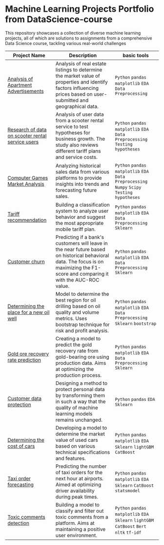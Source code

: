 # Machine Learning Projects Portfolio from DataScience-course


This repository showcases a collection of diverse machine learning projects, all of which are solutions to assignments from a comprehensive Data Science course, tackling various real-world challenges

| **Project Name** | **Description** | **basic tools**|
|------------------|-----------------|-----------------|
| [Analysis of Apartment Advertisements](https://github.com/Matvey-1212/DataScience_course/tree/main/02.%20Analysis%20of%20apartment%20advertisements) | Analysis of real estate listings to determine the market value of properties and identify factors influencing prices based on user-submitted and geographical data. | `Python` `pandas` `matplotlib` `EDA` `Data Preprocessing`
| [Research of data on scooter rental service users](https://github.com/Matvey-1212/DataScience_course/tree/main/03.%20Research%20of%20data%20on%20scooter%20rental%20service%20users) | Analysis of user data from a scooter rental service to test hypotheses for business growth. The study also reviews different tariff plans and service costs. |`Python` `pandas` `matplotlib` `EDA` `Data Preprocessing` `Testing hypotheses`
| [Computer Games Market Analysis](https://github.com/Matvey-1212/DataScience_course/tree/main/04.%20Computer%20games%20market%20research) | Analyzing historical sales data from various platforms to provide insights into trends and forecasting future sales. | `Python` `pandas` `matplotlib` `EDA` `Data Preprocessing` `Numpy` `Scipy` `Testing hypotheses`
| [Tariff recommendation](https://github.com/Matvey-1212/DataScience_course/tree/main/05.%20Tariff%20recommendation) | Building a classification system to analyze user behavior and suggest the most appropriate mobile tariff plan. | `Python` `pandas` `matplotlib` `EDA` `Data Preprocessing`  `Sklearn`
| [Customer churn](https://github.com/Matvey-1212/DataScience_course/tree/main/06.%20Customer%20churn) | Predicting if a bank's customers will leave in the near future based on historical behavioral data. The focus is on maximizing the F1-score and comparing it with the AUC-ROC value. | `Python` `pandas` `matplotlib` `EDA` `Data Preprocessing` `Sklearn`
| [Determining the place for a new oil well](https://github.com/Matvey-1212/DataScience_course/tree/main/07.%20Determining%20the%20place%20for%20a%20new%20oil%20well) | Model to determine the best region for oil drilling based on oil quality and volume metrics. Uses bootstrap technique for risk and profit analysis. | `Python` `pandas` `matplotlib` `EDA` `Data Preprocessing` `Sklearn` `bootstrap`
| [Gold ore recovery rate prediction](https://github.com/Matvey-1212/DataScience_course/tree/main/08.%20Gold%20ore%20recovery%20rate%20prediction) | Creating a model to predict the gold recovery rate from gold-bearing ore using production data. Aims at optimizing the production process. | `Python` `pandas` `matplotlib` `EDA` `Data Preprocessing` `Sklearn`
| [Customer data protection](https://github.com/Matvey-1212/DataScience_course/tree/main/09.%20Customer%20data%20protection) | Designing a method to protect personal data by transforming them in such a way that the quality of machine learning models remains unchanged. | `Python` `pandas` `EDA` `Sklearn`
| [Determining the cost of cars](https://github.com/Matvey-1212/DataScience_course/tree/main/10.%20Determining%20the%20cost%20of%20cars) | Developing a model to determine the market value of used cars based on various technical specifications and features. | `Python` `pandas` `matplotlib` `EDA` `Sklearn` `lightGBM` `CatBoost`
| [Taxi order forecasting](https://github.com/Matvey-1212/DataScience_course/tree/main/11.%20Taxi%20order%20forecasting) | Predicting the number of taxi orders for the next hour at airports. Aimed at optimizing driver availability during peak times. | `Python` `pandas` `matplotlib` `EDA` `Sklearn` `CatBoost` `statsmodel`
| [Toxic comments detection](https://github.com/Matvey-1212/DataScience_course/tree/main/12.%20Toxic%20comments%20detection) | Building a model to classify and filter out toxic comments from a platform. Aims at maintaining a positive user environment. | `Python` `pandas` `matplotlib` `EDA` `Sklearn` `lightGBM` `CatBoost` `Bert` `nltk` `tf-idf`

